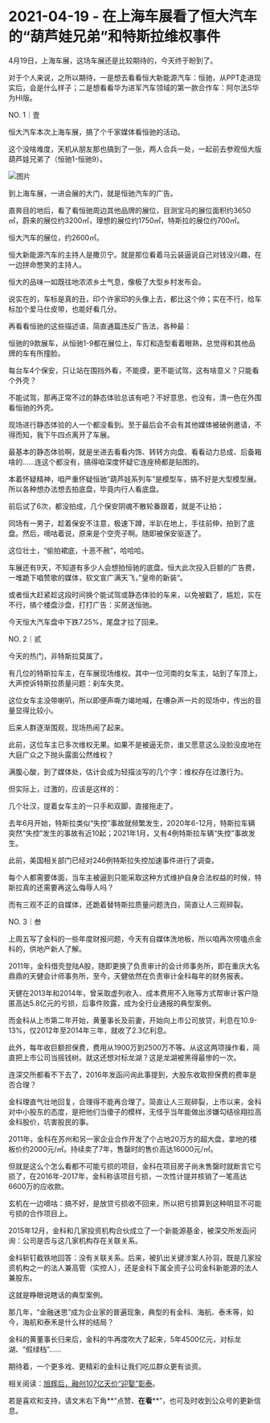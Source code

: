 # 2021-04-19 - 在上海车展看了恒大汽车的“葫芦娃兄弟”和特斯拉维权事件

4月19日，上海车展，这场车展还是比较期待的，今天终于盼到了。

对于个人来说，之所以期待，一是想去看看恒大新能源汽车：恒驰，从PPT走进现实后，会是什么样子；二是想看看华为进军汽车领域的第一款合作车：阿尔法S华为HI版。

NO. 1｜壹

恒大汽车本次上海车展，搞了个千家媒体看恒驰的活动。

这个没啥难度，天机从朋友那也搞到了一张，两人合兵一处，一起前去参观恒大版葫芦娃兄弟了（恒驰1-恒驰9）。

![图片](https://mmbiz.qpic.cn/mmbiz_jpg/11MRJ9lllc3QiapFcQqialAg8iceibtG0Hdib06KxfSvLCx0n56PhRkgzlJAxF5m3G0YQJKCF3tibd1IM8JrsDpicqyPg/640?wx_fmt=jpeg&tp=webp&wxfrom=5&wx_lazy=1)

到上海车展，一进会展的大门，就是恒驰汽车的广告。

直奔目的地后，看了看恒驰周边其他品牌的展位，目测宝马的展位面积约3650㎡，蔚来的展位约3200㎡，理想的展位约1750㎡，特斯拉的展位约700㎡。

恒大汽车的展位，约2600㎡。

恒大新能源汽车的主持人是撒贝宁。就是那位看着马云装逼说自己对钱没兴趣，在一边拼命憋笑的主持人。

恒大的品味一如既往地浓浓乡土气息，像极了大型乡村发布会。


说实在的，车标是真的丑，印个许家印的头像上去，都比这个帅；实在不行，给车标加个爱马仕皮带，也能好看几分。

再看看恒驰的这些描述语，简直通篇违反广告法，各种最：


恒驰的9款展车，从恒驰1-9都在展位上，车灯和造型看着眼熟，总觉得和其他品牌的车有所撞脸。

每台车4个保安，只让站在围挡外看，不能摸，更不能试驾，这有啥意义？只能看个外壳？

不能试驾，那再正常不过的静态体验总该有吧？不好意思，也没有，清一色在外围看恒驰的外壳。

现场进行静态体验的人一个都没看到。至于最后会不会有其他媒体被破例邀请，不得而知，我下午四点离开了车展。

最基本的静态体验啊，就是坐进去看看内饰、转转方向盘、看看动力总成、后备箱啥的......连这个都没有，搞得咱深度怀疑它连座椅都是贴图的。

本着怀疑精神，咱严重怀疑恒驰“葫芦娃系列车”是模型车，搞不好是大型模型展。所以各种想办法想去拍底盘，毕竟内行人看底盘。

前后试了6次，都没拍成，几个保安阴魂不散轮番跟着，就是不让拍；

同场有一男子，趁着保安不注意，极速下蹲，半趴在地上，手往前伸，拍到了底盘。然后，嘀咕着说，原来是个空壳子啊。随即被保安驱逐了。

这位壮士，“偷拍裙底，十恶不赦”，哈哈哈。


车展还有9天，不知道有多少人会想拍恒驰的底盘。恒大此次投入巨额的广告费，一堆跪下唱赞歌的媒体，软文宣广满天飞，”皇帝的新装“。

或者恒大赶紧趁这段时间换个能试驾或静态体验的车来，以免被戳了，尴尬，实在不行，搞个楼盘沙盘，打打广告：买房送恒驰。

今天恒大汽车盘中下跌7.25%，尾盘才拉了回来。

NO. 2｜贰

今天的热门，非特斯拉莫属了。

有几位的特斯拉车主，在车展现场维权。其中一位河南的女车主，站到了车顶上，大声控诉特斯拉质量问题：刹车失灵。

这位女车主没带喇叭，所以即便声嘶力竭地喊，在嘈杂声一片的现场中，传出的音量显得比较小。

后来人群逐渐围观，现场热闹了起来。


此前，这位车主已多次维权无果。如果不是被逼无奈，谁又愿意这么没脸没皮地在大庭广众之下抛头露面公然维权？

满腹心酸，到了媒体处，估计会成为轻描淡写的几个字：维权存在过激行为。

但实际上，过激的，应该是这样的：


几个壮汉，提着女车主的一只手和双脚，直接拖走了。

去年6月开始，特斯拉类似“失控”事故就频繁发生，2020年6-12月，特斯拉车辆突然“失控”发生的事故有近10起；2021年1月，又有4例特斯拉车辆“失控”事故发生。

此前，美国相关部门已经对246例特斯拉失控加速事件进行了调查。

每个人都需要体面，当车主被逼到只能采取这种方式维护自身合法权益的时候，特斯拉真的还需要再这么侮辱人吗？

而有三观不正的自媒体，还跪着替特斯拉质量问题洗白，简直让人三观碎裂。

NO. 3｜叁

上周五写了金科的一些年度财报问题，今天有自媒体洗地板，所以咱再次唠嗑点金科的，供地产新人了解。

2011年，金科借壳登陆A股，随即更换了负责审计的会计师事务所，即在重庆大名鼎鼎的天健会计师事务所，至今，天健依然在负责审计金科每年的财务报表。

天健在2013年和2014年，曾采取虚列收入、成本费用不入账等方式帮审计客户隐匿高达5.8亿元的亏损，后事件败露，成为全行业通报的典型案例。

而金科从上市第二年开始，黄董事长及前妻，开始向上市公司放贷，利息在10.9-13%，仅2012年至2014年三年，就收了2.3亿利息。

此外，每年收巨额担保费，费用从1900万到2500万不等。从这这两项操作看，简直把上市公司当摇钱树。就这还想对标龙湖？这是龙湖被黑得最惨的一次。

连深交所都看不下去了，2016年发函问询此事提到，大股东收取担保费的费率是否合理？

金科理直气壮地回复，合理得不能再合理了。简直让人三观碎裂，上市以来，金科对中小股东的态度，是把他们当傻子的模样，无怪乎当年能做出涉嫌勾结徐翔拉高金科股价，坑害股民的事。

2011年，金科在苏州和另一家企业合作开发了个占地20万方的超大盘，拿地的楼板价约2000元/㎡。持续卖了7年，售罄时的售价高达16000元/㎡。

但就是这么个怎么看都不可能亏损的项目，金科在项目房子尚未售罄时就断言它亏损了，在2016年-2017年，金科称该项目亏损，一次性计提并核销了一笔高达6600万的应收款。

玄机在一边嘀咕：搞不好，是放贷亏损收不回来，所以把亏损算到这种明显不可能亏损的合作项目上。

2015年12月，金科和几家投资机构合伙成立了一个新能源基金，被深交所发函问询：公司是否与这几家机构存在关联关系。

金科斩钉截铁地回答：没有关联关系。后来，被扒出关键涉案人孙羽，既是几家投资机构之一的法人兼高管（实控人），还是金科下属全资子公司金科新能源的法人兼股东。

这就是睁眼说瞎话的典型案例。

那几年，“金融迷思”成为企业家的普遍现象，典型的有金科、海航、泰禾等，如今，海航和泰禾是什么样的结局？

金科的黄董事长归来后，金科的牛再度吹大了起来，5年4500亿元，对标龙湖、“假绿档”......

期待着，一个更多戏、更精彩的金科让我们吃瓜群众更有谈资。

相关阅读：[旭辉后，融创107亿天价“迎娶”彰泰](http://mp.weixin.qq.com/s?__biz=MzI5NTEwMjI5Nw==&mid=2247484075&idx=1&sn=c1362056c99ad9dd2d88ad2edd10f654&chksm=ec59f09ddb2e798b02de6eb619e20c9b5fc841c49fa2c8642017b8a5416dddfbb900ec9dd947&scene=21#wechat_redirect)。

若是喜欢和支持，请文末右下角**“点赞、**在看****”，也可及时收到公众号的更新信息。